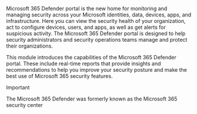 Microsoft 365 Defender portal is the new home for monitoring and managing security across your Microsoft identities, data, devices, apps, and infrastructure. Here you can view the security health of your organization, act to configure devices, users, and apps, as well as get alerts for suspicious activity. The Microsoft 365 Defender portal is designed to help security administrators and security operations teams manage and protect their organizations.

This module introduces the capabilities of the Microsoft 365 Defender portal. These include real-time reports that provide insights and recommendations to help you improve your security posture and make the best use of Microsoft 365 security features.

> [!Important]
> The Microsoft 365 Defender was formerly known as the Microsoft 365 security center